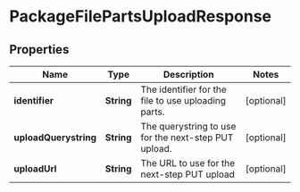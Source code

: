 
# PackageFilePartsUploadResponse

## Properties
Name | Type | Description | Notes
------------ | ------------- | ------------- | -------------
**identifier** | **String** | The identifier for the file to use uploading parts. |  [optional]
**uploadQuerystring** | **String** | The querystring to use for the next-step PUT upload. |  [optional]
**uploadUrl** | **String** | The URL to use for the next-step PUT upload |  [optional]



